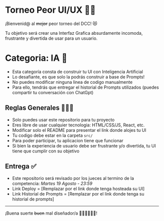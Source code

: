 # Torneo Peor UI/UX 🎨🧨

¡Bienvenid@ al ~~mejor~~ peor torneo del DCC! 😻

Tu objetivo será crear una Interfaz Grafica absurdamente incomoda, frustrante y divertida de usar para un usuario.

# Categoria: IA 🤖
- Esta categoría consta de construir tu UI con Inteligencia Artificial
- Lo desafiante, es que solo la podrás construir a base de Prompts!
- No puedes modificar ninguna linea de codigo manualmente
- Para ello, tendrás que entregar el historial de Prompts utilizados (puedes compartir tu conversación con ChatGpt)

## Reglas Generales 👮🏻‍♂️

- Solo puedes usar este repositorio para tu proyecto
- Eres libre de usar cualquier tecnologia: HTML/CSS/JS, React, etc.
- Modificar solo el README para presentar el link donde alojes tu UI
- Tu codigo debe estar en la carpeta `src/`
- Para poder participar, tu aplicacion tiene que funcionar
- Si bien la experiencia de usuario debe ser frustrante y/o divertida, tu UI tiene que cumplir con su objetivo

## Entrega ✅

- Este repositorio será revisado por los jueces al termino de la competencia: *Martes 19 Agosto - 23:59*
- Link Deploy = [Remplazar por el link donde tenga hosteada su UI]
- Link Historial de Prompts = [Remplazar por el link donde tenga su historial de prompts]

---

¡Buena suerte ~~buen~~ mal diseñador/a 🧑🏻‍🎨👨🏻‍🎨!
